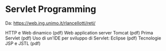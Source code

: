 # Servlet Programming

Da: https://web.ing.unimo.it/rlancellotti/reti/

HTTP e Web dinamico (pdf)
Web application server Tomcat (pdf)
Prima Servlet (pdf)
Uso di un'IDE per sviluppo di Servlet: Eclipse (pdf)
Tecnologie JSP e JSTL (pdf)
